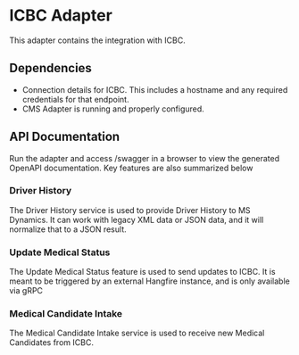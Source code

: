 # ICBC Adapter

This adapter contains the integration with ICBC.  

## Dependencies

- Connection details for ICBC.  This includes a hostname and any required credentials for that endpoint.
- CMS Adapter is running and properly configured.

## API Documentation

Run the adapter and access /swagger in a browser to view the generated OpenAPI documentation.  Key features are also summarized below

### Driver History

The Driver History service is used to provide Driver History to MS Dynamics.  It can work with legacy XML data or JSON data, and it will normalize that to a JSON result.

### Update Medical Status

The Update Medical Status feature is used to send updates to ICBC.  It is meant to be triggered by an external Hangfire instance, and is only available via gRPC

### Medical Candidate Intake

The Medical Candidate Intake service is used to receive new Medical Candidates from ICBC.




